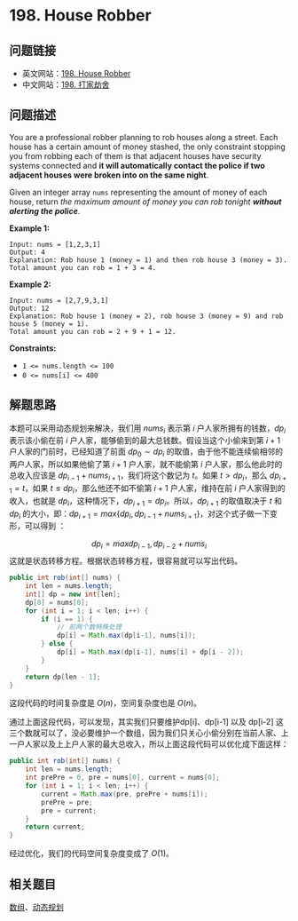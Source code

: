 # 198. House Robber

## 问题链接

- 英文网站：[198. House Robber](https://leetcode.com/problems/house-robber/)
- 中文网站：[198. 打家劫舍](https://leetcode-cn.com/problems/house-robber/)

## 问题描述

You are a professional robber planning to rob houses along a street. Each house has a certain amount of money stashed, the only constraint stopping you from robbing each of them is that adjacent houses have security systems connected and **it will automatically contact the police if two adjacent houses were broken into on the same night**.

Given an integer array `nums` representing the amount of money of each house, return *the maximum amount of money you can rob tonight **without alerting the police***.

**Example 1:**

```
Input: nums = [1,2,3,1]
Output: 4
Explanation: Rob house 1 (money = 1) and then rob house 3 (money = 3).
Total amount you can rob = 1 + 3 = 4.
```

**Example 2:**

```
Input: nums = [2,7,9,3,1]
Output: 12
Explanation: Rob house 1 (money = 2), rob house 3 (money = 9) and rob house 5 (money = 1).
Total amount you can rob = 2 + 9 + 1 = 12.
```



**Constraints:**

- `1 <= nums.length <= 100`
- `0 <= nums[i] <= 400`

## 解题思路

本题可以采用动态规划来解决，我们用 $nums_i$ 表示第 $i$ 户人家所拥有的钱数，$dp_i$ 表示该小偷在前 $i$ 户人家，能够偷到的最大总钱数。假设当这个小偷来到第 $i+1$ 户人家的门前时，已经知道了前面 $dp_0\sim dp_i$ 的取值，由于他不能连续偷相邻的两户人家，所以如果他偷了第 $i+1$ 户人家，就不能偷第 $i$ 户人家，那么他此时的总收入应该是 $dp_{i-1}+nums_{i+1}$，我们将这个数记为 $t$。如果 $t>dp_i$，那么 $dp_{i+1}=t$，如果 $t\le dp_i$，那么他还不如不偷第 $i+1$ 户人家，维持在前 $i$ 户人家得到的收入，也就是 $dp_i$，这种情况下，$dp_{i+1}=dp_i$。所以，$dp_{i+1}$ 的取值取决于 $t$ 和 $dp_i$ 的大小，即：$dp_{i+1}=max\{dp_i, dp_{i-1}+nums_{i+1}\}$，对这个式子做一下变形，可以得到 ：

$$
dp_i=max{dp_{i-1}, dp_{i-2}+nums_i}
$$
这就是状态转移方程。根据状态转移方程，很容易就可以写出代码。

```java
public int rob(int[] nums) {
    int len = nums.length;
    int[] dp = new int[len];
    dp[0] = nums[0];
    for (int i = 1; i < len; i++) {
        if (i == 1) {
            // 前两个数特殊处理
            dp[i] = Math.max(dp[i-1], nums[i]);
        } else {
            dp[i] = Math.max(dp[i-1], nums[i] + dp[i - 2]);
        }
    }
    return dp[len - 1];
}
```

这段代码的时间复杂度是 $O(n)$，空间复杂度也是 $O(n)$。

通过上面这段代码，可以发现，其实我们只要维护dp[i]、dp[i-1] 以及 dp[i-2] 这三个数就可以了，没必要维护一个数组，因为我们只关心小偷分别在当前人家、上一户人家以及上上户人家的最大总收入，所以上面这段代码可以优化成下面这样：

```java
public int rob(int[] nums) {
    int len = nums.length;
    int prePre = 0, pre = nums[0], current = nums[0];
    for (int i = 1; i < len; i++) {
        current = Math.max(pre, prePre + nums[i]);
        prePre = pre;
        pre = current;
    }
    return current;
}
```

经过优化，我们的代码空间复杂度变成了 $O(1)$。

## 相关题目

[数组](https://leetcode.com/tag/array/)、[动态规划](https://leetcode.com/tag/dynamic-programming/)
